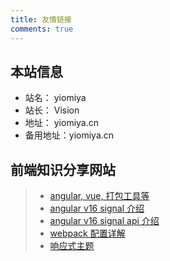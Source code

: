 ```yaml
---
title: 友情链接
comments: true
---
```


## 本站信息
- 站名： yiomiya
- 站长： Vision
- 地址： yiomiya.cn
- 备用地址：yiomiya.cn

## 前端知识分享网站

> - [angular, vue, 打包工具等](https://kidwen.top)
> - [angular v16 signal 介绍](https://kidwen.top/post/frontend/angular-v16)
> - [angular v16 signal api 介绍](https://kidwen.top/post/frontend/angular-signal-api)
> - [webpack 配置详解](https://kidwen.top/post/tools/webpack)
> - [响应式主题](https://kidwen.top/post/frontend/theming)
